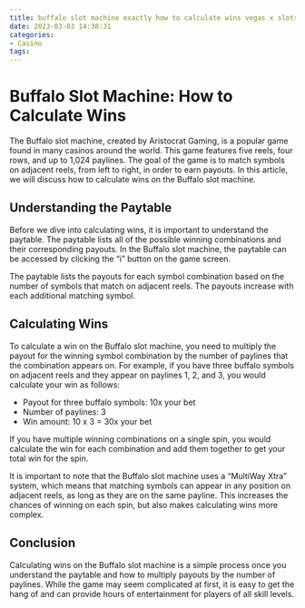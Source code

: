 ```yaml
---
title: buffalo slot machine exactly how to calculate wins vegas x slots
date: 2023-03-03 14:38:31
categories:
- Casino
tags:
---
```

# Buffalo Slot Machine: How to Calculate Wins

The Buffalo slot machine, created by Aristocrat Gaming, is a popular game found in many casinos around the world. This game features five reels, four rows, and up to 1,024 paylines. The goal of the game is to match symbols on adjacent reels, from left to right, in order to earn payouts. In this article, we will discuss how to calculate wins on the Buffalo slot machine.

## Understanding the Paytable

Before we dive into calculating wins, it is important to understand the paytable. The paytable lists all of the possible winning combinations and their corresponding payouts. In the Buffalo slot machine, the paytable can be accessed by clicking the “i” button on the game screen.

The paytable lists the payouts for each symbol combination based on the number of symbols that match on adjacent reels. The payouts increase with each additional matching symbol.

## Calculating Wins

To calculate a win on the Buffalo slot machine, you need to multiply the payout for the winning symbol combination by the number of paylines that the combination appears on. For example, if you have three buffalo symbols on adjacent reels and they appear on paylines 1, 2, and 3, you would calculate your win as follows:

- Payout for three buffalo symbols: 10x your bet
- Number of paylines: 3
- Win amount: 10 x 3 = 30x your bet

If you have multiple winning combinations on a single spin, you would calculate the win for each combination and add them together to get your total win for the spin.

It is important to note that the Buffalo slot machine uses a “MultiWay Xtra” system, which means that matching symbols can appear in any position on adjacent reels, as long as they are on the same payline. This increases the chances of winning on each spin, but also makes calculating wins more complex.

## Conclusion

Calculating wins on the Buffalo slot machine is a simple process once you understand the paytable and how to multiply payouts by the number of paylines. While the game may seem complicated at first, it is easy to get the hang of and can provide hours of entertainment for players of all skill levels.